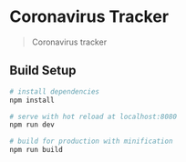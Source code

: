# Coronavirus Tracker

> Coronavirus tracker

## Build Setup

```bash
# install dependencies
npm install

# serve with hot reload at localhost:8080
npm run dev

# build for production with minification
npm run build
```
